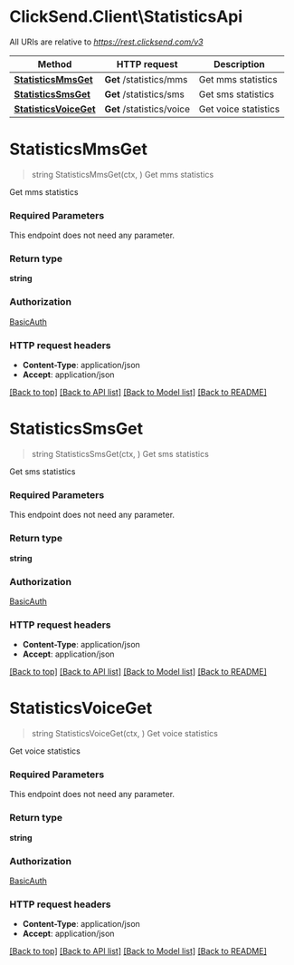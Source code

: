 # ClickSend.Client\StatisticsApi

All URIs are relative to *https://rest.clicksend.com/v3*

Method | HTTP request | Description
------------- | ------------- | -------------
[**StatisticsMmsGet**](StatisticsApi.md#StatisticsMmsGet) | **Get** /statistics/mms | Get mms statistics
[**StatisticsSmsGet**](StatisticsApi.md#StatisticsSmsGet) | **Get** /statistics/sms | Get sms statistics
[**StatisticsVoiceGet**](StatisticsApi.md#StatisticsVoiceGet) | **Get** /statistics/voice | Get voice statistics


# **StatisticsMmsGet**
> string StatisticsMmsGet(ctx, )
Get mms statistics

Get mms statistics

### Required Parameters
This endpoint does not need any parameter.

### Return type

**string**

### Authorization

[BasicAuth](../README.md#BasicAuth)

### HTTP request headers

 - **Content-Type**: application/json
 - **Accept**: application/json

[[Back to top]](#) [[Back to API list]](../README.md#documentation-for-api-endpoints) [[Back to Model list]](../README.md#documentation-for-models) [[Back to README]](../README.md)

# **StatisticsSmsGet**
> string StatisticsSmsGet(ctx, )
Get sms statistics

Get sms statistics

### Required Parameters
This endpoint does not need any parameter.

### Return type

**string**

### Authorization

[BasicAuth](../README.md#BasicAuth)

### HTTP request headers

 - **Content-Type**: application/json
 - **Accept**: application/json

[[Back to top]](#) [[Back to API list]](../README.md#documentation-for-api-endpoints) [[Back to Model list]](../README.md#documentation-for-models) [[Back to README]](../README.md)

# **StatisticsVoiceGet**
> string StatisticsVoiceGet(ctx, )
Get voice statistics

Get voice statistics

### Required Parameters
This endpoint does not need any parameter.

### Return type

**string**

### Authorization

[BasicAuth](../README.md#BasicAuth)

### HTTP request headers

 - **Content-Type**: application/json
 - **Accept**: application/json

[[Back to top]](#) [[Back to API list]](../README.md#documentation-for-api-endpoints) [[Back to Model list]](../README.md#documentation-for-models) [[Back to README]](../README.md)


